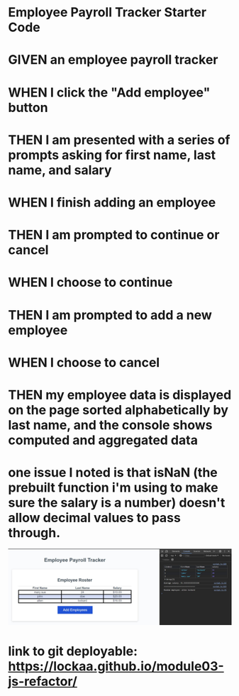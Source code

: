 # Employee Payroll Tracker Starter Code
# GIVEN an employee payroll tracker
# WHEN I click the "Add employee" button
# THEN I am presented with a series of prompts asking for first name, last name, and salary
# WHEN I finish adding an employee
# THEN I am prompted to continue or cancel
# WHEN I choose to continue
# THEN I am prompted to add a new employee
# WHEN I choose to cancel
# THEN my employee data is displayed on the page sorted alphabetically by last name, and the console shows computed and aggregated data

# one issue I noted is that isNaN (the prebuilt function i'm using to make sure the salary is a number) doesn't allow decimal values to pass through.

![alt text](./screenshot.jpg)

# link to git deployable: https://lockaa.github.io/module03-js-refactor/
